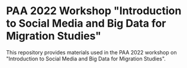 # PAA 2022 Workshop "Introduction to Social Media and Big Data for Migration Studies"

This repository provides materials used in the PAA 2022 workshop on "Introduction to Social Media and Big Data for Migration Studies".
